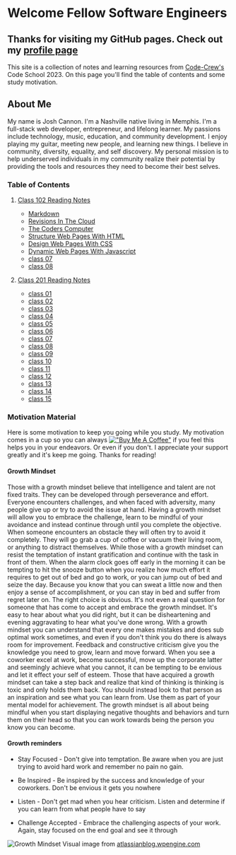 # Welcome Fellow Software Engineers

## Thanks for visiting my GitHub pages. Check out my [profile page](https://github.com/jcannon04/)

This site is a collection of notes and learning resources from [Code-Crew's](https://www.code-crew.org/) Code School 2023. On this page you'll find the table of contents and some study motivation.

## About Me

My name is Josh Cannon. I'm a Nashville native living in Memphis. I'm a full-stack web developer, entrepreneur, and lifelong learner. My passions include technology, music, education, and community development. I enjoy playing my guitar, meeting new people, and learning new things. I believe in community, diversity, equality, and self discovery. My personal mission is to help underserved individuals in my community realize their potential by providing the tools and resources they need to become their best selves.

### Table of Contents

1. [Class 102 Reading Notes](./102)

    * [Markdown](./102/class01)
    * [Revisions In The Cloud](./102/class03)
    * [The Coders Computer](./102/class02)
    * [Structure Web Pages With HTML](./102/class04)
    * [Design Web Pages With CSS](./102/class05)
    * [Dynamic Web Pages With Javascript](./102/class06)
    * [class 07](./102/class07)
    * [class 08](./102/class08)

2. [Class 201 Reading Notes](./201)

    * [class 01](./201/class01)
    * [class 02](./201/class02)
    * [class 03](./201/class03)
    * [class 04](./201/class04)
    * [class 05](./201/class05)
    * [class 06](./201/class06)
    * [class 07](./201/class07)
    * [class 08](./201/class08)
    * [class 09](./201/class09)
    * [class 10](./201/class10)
    * [class 11](./201/class11)
    * [class 12](./201/class12)
    * [class 13](./201/class13)
    * [class 14](./201/class14)
    * [class 15](./201/class15)

### Motivation Material

Here is some motivation to keep you going while you study. My motivation comes in a cup so you can always [!["Buy Me A Coffee"](https://www.buymeacoffee.com/assets/img/custom_images/orange_img.png)](https://www.buymeacoffee.com/cannontech) if you feel this helps you in your endeavors. Or even if you don't. I appreciate your support greatly and it's keep me going. Thanks for reading!

#### Growth Mindset

Those with a growth mindset believe that intelligence and talent are not fixed traits. They can be developed through perseverance and effort. Everyone encounters challenges, and when faced with adversity, many people give up or try to avoid the issue at hand. Having a growth mindset will allow you to embrace the challenge, learn to be mindful of your avoidance and instead continue through until you complete the objective. When someone encounters an obstacle they will often try to avoid it completely. They will go grab a cup of coffee or vacuum their living room, or anything to distract themselves. While those with a growth mindset can resist the temptation of instant gratification and continue with the task in front of them. When the alarm clock goes off early in the morning it can be tempting to hit the snooze button when you realize how much effort it requires to get out of bed and go to work, or you can jump out of bed and seize the day. Because you know that you can sweat a little now and then enjoy a sense of accomplishment, or you can stay in bed and suffer from regret later on. The right choice is obvious. It's not even a real question for someone that has come to accept and embrace the growth mindset. It's easy to hear about what you did right, but it can be disheartening and evening aggravating to hear what you've done wrong. With a growth mindset you can understand that every one makes mistakes and does sub optimal work sometimes, and even if you don't think you do there is always room for improvement. Feedback and constructive criticism give you the knowledge you need to grow, learn and move forward. When you see a coworker excel at work, become successful, move up the corporate latter and seemingly achieve what you cannot, it can be tempting to be envious and let it effect your self of esteem. Those that have acquired a growth mindset can take a step back and realize that kind of thinking is thinking is toxic and only holds them back. You should instead look to that person as an inspiration and see what you can learn from. Use them as part of your mental model for achievement. The growth mindset is all about being mindful when you start displaying negative thoughts and behaviors and turn them on their head so that you can work towards being the person you know you can become.

#### Growth reminders

* Stay Focused - Don't give into temptation. Be aware when you are just trying to avoid hard work and remember no pain no gain.

* Be Inspired - Be inspired by the success and knowledge of your coworkers. Don't be envious it gets you nowhere

* Listen - Don't get mad when you hear criticism. Listen and determine if you can learn from what people have to say

* Challenge Accepted - Embrace the challenging aspects of your work. Again, stay focused on the end goal and see it through

![Growth Mindset Visual](https://atlassianblog.wpengine.com/wp-content/uploads/NewGrowthMindset2.png)
image from [atlassianblog.wpengine.com](https://atlassianblog.wpengine.com/wp-content/uploads/NewGrowthMindset2.png)
